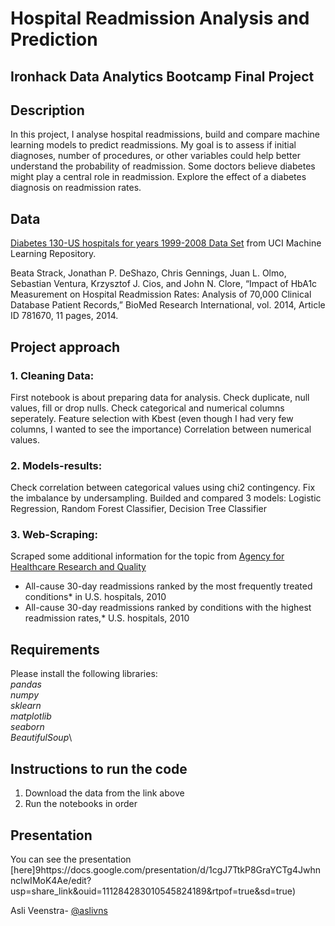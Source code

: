 
# Hospital Readmission Analysis and Prediction
## Ironhack Data Analytics Bootcamp Final Project
## Description

In this project, I analyse hospital readmissions, build and compare machine learning models to predict readmissions.
My goal is to assess if initial diagnoses, number of procedures, or other variables could help better understand the probability of readmission.
Some doctors believe diabetes might play a central role in readmission. Explore the effect of a diabetes diagnosis on readmission rates.

## Data

[Diabetes 130-US hospitals for years 1999-2008 Data Set](https://archive.ics.uci.edu/ml/datasets/Diabetes+130-US+hospitals+for+years+1999-2008#) from UCI Machine Learning Repository.

Beata Strack, Jonathan P. DeShazo, Chris Gennings, Juan L. Olmo, Sebastian Ventura, Krzysztof J. Cios, and John N. Clore, “Impact of HbA1c Measurement on Hospital Readmission Rates: Analysis of 70,000 Clinical Database Patient Records,” BioMed Research International, vol. 2014, Article ID 781670, 11 pages, 2014.

## Project approach

### 1. Cleaning Data: 
First notebook is about preparing data for analysis. 
Check duplicate, null values, fill or drop nulls. Check categorical and numerical columns seperately.
Feature selection with Kbest (even though I had very few columns, I wanted to see the importance)
Correlation between numerical values.

### 2. Models-results:
Check correlation between categorical values using chi2 contingency.
Fix the imbalance by undersampling.
Builded and compared 3 models: Logistic Regression, Random Forest Classifier, Decision Tree Classifier

### 3. Web-Scraping:
Scraped some additional information for the topic from [Agency for Healthcare Research and Quality](https://www.ahrq.gov/)
- All-cause 30-day readmissions ranked by the most frequently treated conditions* in U.S. hospitals, 2010
- All-cause 30-day readmissions ranked by conditions with the highest readmission rates,* U.S. hospitals, 2010

## Requirements

Please install the following libraries:\
*pandas*\
*numpy*\
*sklearn*\
*matplotlib*\
*seaborn*\
*BeautifulSoup*\


## Instructions to run the code
1. Download the data from the link above
2. Run the notebooks in order

## Presentation
You can see the presentation [here]9https://docs.google.com/presentation/d/1cgJ7TtkP8GraYCTg4JwhnnclwIMoK4Ae/edit?usp=share_link&ouid=111284283010545824189&rtpof=true&sd=true)

Asli Veenstra- [@aslivns](https://github.com/aslivns/)
